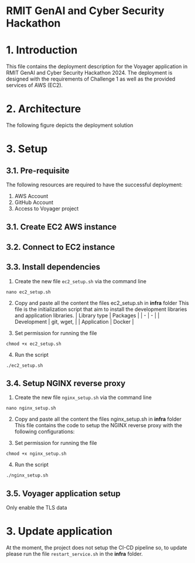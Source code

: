 # RMIT GenAI and Cyber Security Hackathon
# 1. Introduction
This file contains the deployment description for the Voyager application in RMIT GenAI and Cyber Security Hackathon 2024.
The deployment is designed with the requirements of Challenge 1 as well as the provided services of AWS (EC2).

# 2. Architecture
The following figure depicts the deployment solution

# 3. Setup
## 3.1. Pre-requisite
The following resources are required to have the successful deployment:
1. AWS Account
2. GitHub Account
3. Access to Voyager project

## 3.1. Create EC2 AWS instance

## 3.2. Connect to EC2 instance

## 3.3. Install dependencies
1. Create the new file ``ec2_setup.sh`` via the command line
```
nano ec2_setup.sh
```
2. Copy and paste all the content the files ec2_setup.sh in **infra** folder
This file is the initialization script that aim to install the development libraries and application libraries.
| Library type | Packages |
| - | - | 
| Development | git, wget, |
| Application | Docker |  

3. Set permission for running the file
```
chmod +x ec2_setup.sh
```

4. Run the script
```
./ec2_setup.sh
```

## 3.4. Setup NGINX reverse proxy
1. Create the new file ``nginx_setup.sh`` via the command line
```
nano nginx_setup.sh
```
2. Copy and paste all the content the files nginx_setup.sh in **infra** folder
This file contains the code to setup the NGINX reverse proxy with the following configurations:


3. Set permission for running the file
```
chmod +x nginx_setup.sh
```

4. Run the script
```
./nginx_setup.sh
```

## 3.5. Voyager application setup
Only enable the TLS data


# 3. Update application
At the moment, the project does not setup the CI-CD pipeline so, to update please run the file ``restart_service.sh`` in the
**infra** folder.
